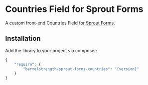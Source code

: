 # Countries Field for Sprout Forms

A custom front-end Countries Field for [Sprout Forms](https://github.com/barrelstrength/craft-sprout-forms).

## Installation

Add the library to your project via composer:

``` php
{
    "require": {
        "barrelstrength/sprout-forms-countries": "{version}"
    }
}
```